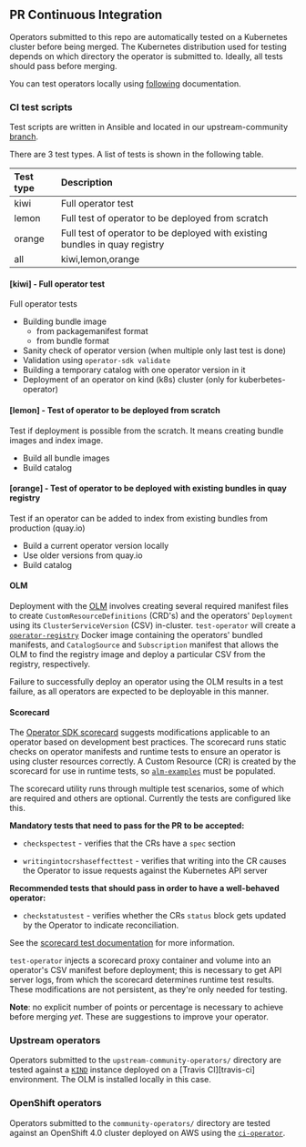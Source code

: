 ## PR Continuous Integration

Operators submitted to this repo are automatically tested on a Kubernetes cluster before being merged. The Kubernetes distribution used for testing depends on which directory the operator is submitted to. Ideally, all tests should pass before merging.

You can test operators locally using [following](https://github.com/redhat-openshift-ecosystem/operator-test-playbooks/blob/master/docs/upstream/users/README.md)
 documentation.

### CI test scripts

Test scripts are written in Ansible and located in our upstream-community [branch](https://github.com/redhat-operator-ecosystem/operator-test-playbooks/tree/upstream-community).

There are 3 test types. A list of tests is shown in the following table.

|Test type|Description|
|:--------|:----------|
|kiwi|Full operator test|
|lemon|Full test of operator to be deployed from scratch|
|orange|Full test of operator to be deployed with existing bundles in quay registry|
|all|kiwi,lemon,orange|

#### [kiwi] - Full operator test 
Full operator tests
- Building bundle image
    - from packagemanifest format
    - from bundle format
- Sanity check of operator version (when multiple only last test is done)
- Validation using `operator-sdk validate`
- Building a temporary catalog with one operator version in it
- Deployment of an operator on kind (k8s) cluster (only for kuberbetes-operator)

#### [lemon] - Test of operator to be deployed from scratch
Test if deployment is possible from the scratch. It means creating bundle images and index image.

- Build all bundle images
- Build catalog

#### [orange] - Test of operator to be deployed with existing bundles in quay registry
Test if an operator can be added to index from existing bundles from production (quay.io)

- Build a current operator version locally
- Use older versions from quay.io
- Build catalog

#### OLM

Deployment with the [OLM](https://github.com/operator-framework/operator-lifecycle-manager) involves creating several required manifest files to create `CustomResourceDefinitions` (CRD's) and the operators' `Deployment` using its `ClusterServiceVersion` (CSV) in-cluster. `test-operator` will create a [`operator-registry`][registry] Docker image containing the operators' bundled manifests, and `CatalogSource` and `Subscription` manifest that allows the OLM to find the registry image and deploy a particular CSV from the registry, respectively.

Failure to successfully deploy an operator using the OLM results in a test failure, as all operators are expected to be deployable in this manner.

#### Scorecard

The [Operator SDK scorecard][sdk-scorecard] suggests modifications applicable to an operator based on development best practices. The scorecard runs static checks on operator manifests and runtime tests to ensure an operator is using cluster resources correctly. A Custom Resource (CR) is created by the scorecard for use in runtime tests, so [`alm-examples`][olm-alm-examples] must be populated.

The scorecard utility runs through multiple test scenarios, some of which are required and others are optional. Currently the tests are configured like this.

**Mandatory tests that need to pass for the PR to be accepted:**

- `checkspectest` - verifies that the CRs have a `spec` section

- `writingintocrshaseffecttest` - verifies that writing into the CR causes the Operator to issue requests against the Kubernetes API server

**Recommended tests that should pass in order to have a well-behaved operator:**

- `checkstatustest` - verifies whether the CRs `status` block gets updated by the Operator to indicate reconciliation.

See the [scorecard test documentation][scorecard-test-docs] for more information.

`test-operator` injects a scorecard proxy container and volume into an operator's CSV manifest before deployment; this is necessary to get API server logs, from which the scorecard determines runtime test results. These modifications are not persistent, as they're only needed for testing.

**Note**: no explicit number of points or percentage is necessary to achieve before merging _yet_. These are suggestions to improve your operator.

### Upstream operators

Operators submitted to the `upstream-community-operators/` directory are tested against a [`KIND`][kind] instance deployed on a [Travis CI][travis-ci] environment. The OLM is installed locally in this case.

### OpenShift operators

Operators submitted to the `community-operators/` directory are tested against an OpenShift 4.0 cluster deployed on AWS using the [`ci-operator`][ci-operator].

[olm]:https://github.com/operator-framework/otest-script-docsperator-lifecycle-manager/
[sdk-scorecard]:https://github.com/operator-framework/operator-sdk/blob/master/doc/test-framework/scorecard.md
[scorecard-test-docs]:https://github.com/operator-framework/operator-sdk/blob/master/doc/test-framework/scorecard.md#basic-operator
[kind]:https://github.com/kubernetes-sigs/kind
[github-actions]:https://docs.github.com/en/actions
[ci-operator]: https://github.com/openshift/release/tree/master/ci-operator
[scripts-ci]:../scripts/ci/
[registry-bundle]:https://github.com/operator-framework/operator-registry#manifest-format
[registry]:https://github.com/operator-framework/operator-registry/tree/release-4.3
[olm-alm-examples]:https://github.com/operator-framework/operator-lifecycle-manager/blob/master/doc/design/building-your-csv.md#crd-templates
[quay]:https://quay.io
[quay-create-repo]:https://docs.quay.io/guides/create-repo.html
[test-script-docs]:./using-scripts.md
